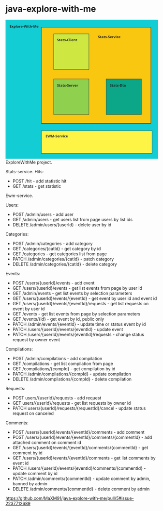 # java-explore-with-me
![project.png](stats-service%2Fstats-server%2Fsrc%2Fmain%2Fresources%2Fstatic%2Fproject.png)
ExploreWithMe project.

Stats-service.
Hits:
- POST /hit - add statistic hit
- GET /stats - get statistic

Ewm-service.

Users:
- POST /admin/users - add user
- GET /admin/users - get users list from page users by list ids
- DELETE /admin/users/{userId} - delete user by id

Categories:
- POST /admin/categories - add category
- GET /categories/{catId} - get category by id
- GET /categories - get categories list from page
- PATCH /admin/categories/{catId} - patch category
- DELETE /admin/categories/{catId} - delete category

Events:
- POST /users/{userId}/events - add event
- GET /users/{userId}/events - get list events from page by user id
- GET /admin/events - get list events by selection parameters
- GET /users/{userId}/events/{eventId} - get event by user id and event id
- GET /users/{userId}/events/{eventId}/requests - get list requests on event by user id
- GET /events - get list events from page by selection parameters
- GET /events/{id} - get event by id, public only
- PATCH /admin/events/{eventId} - update time or status event by id
- PATCH /users/{userId}/events/{eventId} - update event
- PATCH /users/{userId}/events/{eventId}/requests - change status request by owner event

Compilations:
- POST /admin/compilations - add compilation
- GET /compilations - get list compilation from page
- GET /compilations/{compId} - get compilation by id
- PATCH /admin/compilations/{compId} - update compilation
- DELETE /admin/compilations/{compId} - delete compilation

Requests:
- POST users/{userId}/requests - add request
- GET users/{userId}/requests - get list requests by owner id
- PATCH users/{userId}/requests/{requestId}/cancel - update status request on canceled

Comments:
- POST /users/{userId}/events/{eventId}/comments - add comment
- POST /users/{userId}/events/{eventId}/comments/{commentId} - add attached comment on comment id
- GET /users/{userId}/events/{eventId}/comments/{commentId} - get comment by id
- GET /users/{userId}/events/{eventId}/comments - get list comments by event id
- PATCH /users/{userId}/events/{eventId}/comments/{commentId} - update comment by id
- PATCH /admin/comments/{commentId} - update comment by admin, banned by admin
- DELETE /admin/comments/{commentId} - delete comment by admin

https://github.com/MaXM91/java-explore-with-me/pull/5#issue-2237712689
